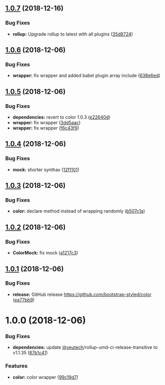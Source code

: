 ## [1.0.7](https://github.com/bootstrap-styled/color/compare/v1.0.6...v1.0.7) (2018-12-16)

### Bug Fixes

* **rollup:** Upgrade rollup to latest with all plugins ([35d8724](https://github.com/bootstrap-styled/color/commit/35d8724))

## [1.0.6](https://github.com/bootstrap-styled/color/compare/v1.0.5...v1.0.6) (2018-12-06)


### Bug Fixes

* **wrapper:** fix wrapper and added babel plugin array include ([638e6ed](https://github.com/bootstrap-styled/color/commit/638e6ed))

## [1.0.5](https://github.com/bootstrap-styled/color/compare/v1.0.4...v1.0.5) (2018-12-06)


### Bug Fixes

* **dependencies:** revert to color 1.0.3 ([e22640d](https://github.com/bootstrap-styled/color/commit/e22640d))
* **wrapper:** fix wrapper ([3dd5aac](https://github.com/bootstrap-styled/color/commit/3dd5aac))
* **wrapper:** fix wrapper ([f6c43f9](https://github.com/bootstrap-styled/color/commit/f6c43f9))

## [1.0.4](https://github.com/bootstrap-styled/color/compare/v1.0.3...v1.0.4) (2018-12-06)


### Bug Fixes

* **mock:** shorter synthax ([12f1101](https://github.com/bootstrap-styled/color/commit/12f1101))

## [1.0.3](https://github.com/bootstrap-styled/color/compare/v1.0.2...v1.0.3) (2018-12-06)


### Bug Fixes

* **color:** declare method instead of wrapping randomly ([b507c1a](https://github.com/bootstrap-styled/color/commit/b507c1a))

## [1.0.2](https://github.com/bootstrap-styled/color/compare/v1.0.1...v1.0.2) (2018-12-06)


### Bug Fixes

* **ColorMock:** fix mock ([a1217c3](https://github.com/bootstrap-styled/color/commit/a1217c3))

## [1.0.1](https://github.com/bootstrap-styled/color/compare/v1.0.0...v1.0.1) (2018-12-06)


### Bug Fixes

* **release:** GitHub release https://github.com/bootstrap-styled/color ([ea77bb9](https://github.com/bootstrap-styled/color/commit/ea77bb9))

# 1.0.0 (2018-12-06)


### Bug Fixes

* **dependencies:** update [@yeutech](https://module.kopaxgroup.com/yeutech)/rollup-umd-ci-release-transitive to v1.1.35 ([87b1c41](https://module.kopaxgroup.com/bootstrap-styled/color/commit/87b1c41))


### Features

* **color:** color wrapper ([99c19d7](https://module.kopaxgroup.com/bootstrap-styled/color/commit/99c19d7))
